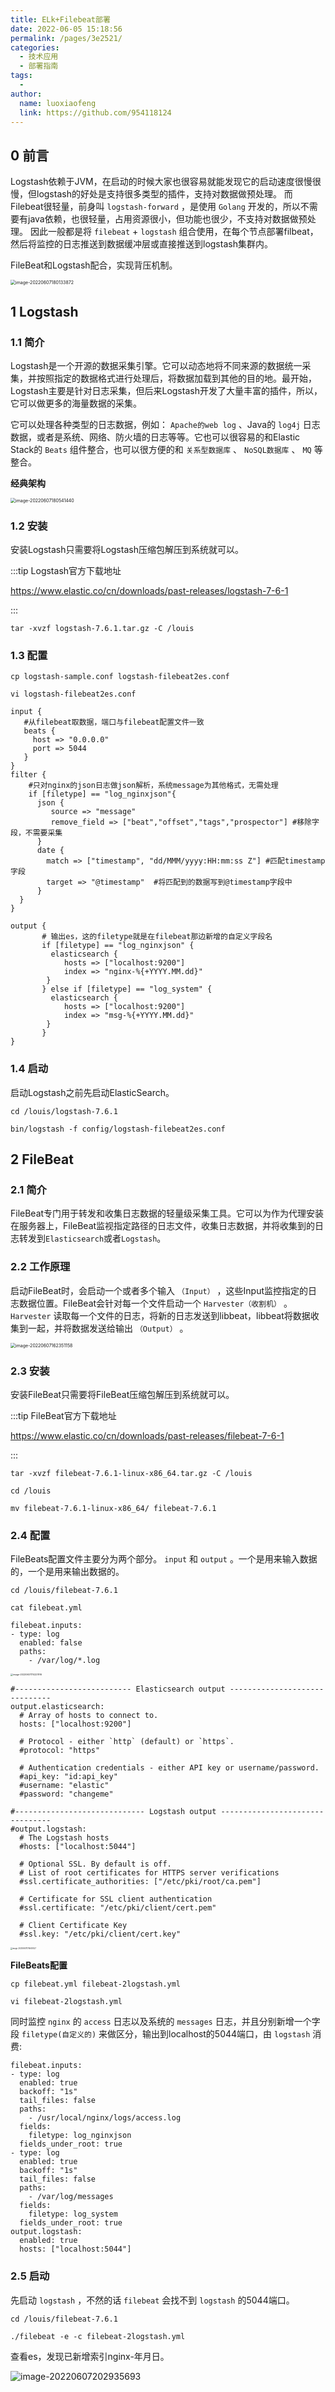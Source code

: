 ```yaml
---
title: ELk+Filebeat部署
date: 2022-06-05 15:18:56
permalink: /pages/3e2521/
categories:
  - 技术应用
  - 部署指南
tags:
  - 
author: 
  name: luoxiaofeng
  link: https://github.com/954118124
---
```

## 0 前言
Logstash依赖于JVM，在启动的时候大家也很容易就能发现它的启动速度很慢很慢，但logstash的好处是支持很多类型的插件，支持对数据做预处理。
而Filebeat很轻量，前身叫 `logstash-forward` ，是使用 `Golang` 开发的，所以不需要有java依赖，也很轻量，占用资源很小，但功能也很少，不支持对数据做预处理。
因此一般都是将 `filebeat` + `logstash` 组合使用，在每个节点部署filbeat，然后将监控的日志推送到数据缓冲层或直接推送到logstash集群内。

FileBeat和Logstash配合，实现背压机制。

<img src="http://media.luoxiaofeng.cn/blog/img/image-20220607180133872.png" alt="image-20220607180133872" style="zoom:50%;" /> 

<!-- more -->

## 1 Logstash

### 1.1 简介

Logstash是一个开源的数据采集引擎。它可以动态地将不同来源的数据统一采集，并按照指定的数据格式进行处理后，将数据加载到其他的目的地。最开始，Logstash主要是针对日志采集，但后来Logstash开发了大量丰富的插件，所以，它可以做更多的海量数据的采集。

它可以处理各种类型的日志数据，例如： `Apache的web log` 、Java的 `log4j` 日志数据，或者是系统、网络、防火墙的日志等等。它也可以很容易的和Elastic Stack的 `Beats` 组件整合，也可以很方便的和 `关系型数据库` 、 `NoSQL数据库` 、 `MQ` 等整合。


**经典架构**

  <img src="http://media.luoxiaofeng.cn/blog/img/image-20220607180541440.png" alt="image-20220607180541440" style="zoom:50%;" />

### 1.2 安装

安装Logstash只需要将Logstash压缩包解压到系统就可以。

:::tip Logstash官方下载地址

https://www.elastic.co/cn/downloads/past-releases/logstash-7-6-1

:::

````shell
tar -xvzf logstash-7.6.1.tar.gz -C /louis
````

### 1.3 配置

````shell
cp logstash-sample.conf logstash-filebeat2es.conf

vi logstash-filebeat2es.conf
````
````shell
input {
   #从filebeat取数据，端口与filebeat配置文件一致
   beats {
     host => "0.0.0.0"
     port => 5044
   }
}
filter {
    #只对nginx的json日志做json解析，系统message为其他格式，无需处理
    if [filetype] == "log_nginxjson"{
      json {
         source => "message"
         remove_field => ["beat","offset","tags","prospector"] #移除字段，不需要采集
      }
      date {
        match => ["timestamp", "dd/MMM/yyyy:HH:mm:ss Z"] #匹配timestamp字段
        target => "@timestamp"  #将匹配到的数据写到@timestamp字段中
      }
  }
}

output {
       # 输出es，这的filetype就是在filebeat那边新增的自定义字段名
       if [filetype] == "log_nginxjson" {
         elasticsearch {
            hosts => ["localhost:9200"]
            index => "nginx-%{+YYYY.MM.dd}"
        }
       } else if [filetype] == "log_system" {
         elasticsearch {
            hosts => ["localhost:9200"]
            index => "msg-%{+YYYY.MM.dd}"
        }
       }
}
````

### 1.4 启动

启动Logstash之前先启动ElasticSearch。

````shell
cd /louis/logstash-7.6.1

bin/logstash -f config/logstash-filebeat2es.conf
````

## 2 FileBeat

### 2.1 简介

FileBeat专门用于转发和收集日志数据的轻量级采集工具。它可以为作为代理安装在服务器上，FileBeat监视指定路径的日志文件，收集日志数据，并将收集到的日志转发到`Elasticsearch`或者`Logstash`。

### 2.2 工作原理

启动FileBeat时，会启动一个或者多个输入 `（Input）` ，这些Input监控指定的日志数据位置。FileBeat会针对每一个文件启动一个 `Harvester（收割机）` 。 `Harvester` 读取每一个文件的日志，将新的日志发送到libbeat，libbeat将数据收集到一起，并将数据发送给输出 `（Output）` 。

<img src="http://media.luoxiaofeng.cn/blog/img/image-20220607162351158.png" alt="image-20220607162351158" style="zoom:50%;" />

### 2.3 安装

安装FileBeat只需要将FileBeat压缩包解压到系统就可以。

:::tip FileBeat官方下载地址

https://www.elastic.co/cn/downloads/past-releases/filebeat-7-6-1

:::

````shell
tar -xvzf filebeat-7.6.1-linux-x86_64.tar.gz -C /louis

cd /louis

mv filebeat-7.6.1-linux-x86_64/ filebeat-7.6.1
````

### 2.4 配置

FileBeats配置文件主要分为两个部分。 `input` 和 `output` 。一个是用来输入数据的，一个是用来输出数据的。
````shell
cd /louis/filebeat-7.6.1

cat filebeat.yml
````

````shell
filebeat.inputs:
- type: log
  enabled: false
  paths:
    - /var/log/*.log
````

<img src="http://media.luoxiaofeng.cn/blog/img/image-20220607174227916.png" alt="image-20220607174227916" style="zoom:25%;" />  


````shell
#-------------------------- Elasticsearch output ------------------------------
output.elasticsearch:
  # Array of hosts to connect to.
  hosts: ["localhost:9200"]

  # Protocol - either `http` (default) or `https`.
  #protocol: "https"

  # Authentication credentials - either API key or username/password.
  #api_key: "id:api_key"
  #username: "elastic"
  #password: "changeme"

#----------------------------- Logstash output --------------------------------
#output.logstash:
  # The Logstash hosts
  #hosts: ["localhost:5044"]

  # Optional SSL. By default is off.
  # List of root certificates for HTTPS server verifications
  #ssl.certificate_authorities: ["/etc/pki/root/ca.pem"]

  # Certificate for SSL client authentication
  #ssl.certificate: "/etc/pki/client/cert.pem"

  # Client Certificate Key
  #ssl.key: "/etc/pki/client/cert.key"
````

<img src="http://media.luoxiaofeng.cn/blog/img/image-20220607174640527.png" alt="image-20220607174640527" style="zoom:20%;" /> 

**FileBeats配置**
````shell
cp filebeat.yml filebeat-2logstash.yml

vi filebeat-2logstash.yml
````
同时监控 `nginx` 的 `access` 日志以及系统的 `messages` 日志，并且分别新增一个字段 `filetype(自定义的)` 来做区分，输出到localhost的5044端口，由 `logstash` 消费:
````shell
filebeat.inputs:
- type: log
  enabled: true
  backoff: "1s"
  tail_files: false
  paths:
    - /usr/local/nginx/logs/access.log
  fields:
    filetype: log_nginxjson
  fields_under_root: true
- type: log
  enabled: true
  backoff: "1s"
  tail_files: false
  paths:
    - /var/log/messages
  fields:
    filetype: log_system
  fields_under_root: true
output.logstash:
  enabled: true
  hosts: ["localhost:5044"]
````

### 2.5 启动

先启动 `logstash` ，不然的话 `filebeat` 会找不到 `logstash` 的5044端口。

````shell
cd /louis/filebeat-7.6.1

./filebeat -e -c filebeat-2logstash.yml 
````


查看es，发现已新增索引nginx-年月日。


![image-20220607202935693](http://media.luoxiaofeng.cn/blog/img/image-20220607202935693.png)
